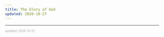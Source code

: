 ```yaml
---
title: The Glory of God
updated: 2020-10-27
---
```


---

<sup><sub><font color="#a6a6a6">updated: 2020-10-27</font></sub></sup>
